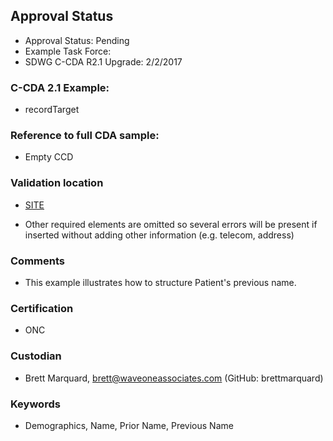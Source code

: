 ## Approval Status 

* Approval Status: Pending
* Example Task Force: 
* SDWG C-CDA R2.1 Upgrade: 2/2/2017

### C-CDA 2.1 Example:

* recordTarget

### Reference to full CDA sample:
* Empty CCD



### Validation location

* [SITE](https://site.healthit.gov/sandbox-ccda/ccda-validator)


* Other required elements are omitted so several errors will be present if inserted without adding other information (e.g. telecom, address)

### Comments

* This example illustrates how to structure Patient's previous name.

### Certification
* ONC

### Custodian

* Brett Marquard, brett@waveoneassociates.com (GitHub: brettmarquard)

### Keywords

* Demographics, Name, Prior Name, Previous Name

